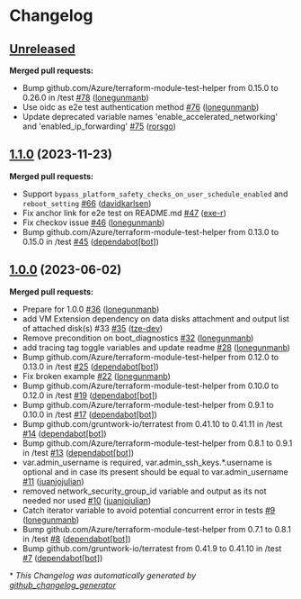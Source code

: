 # Changelog

## [Unreleased](https://github.com/Azure/terraform-azurerm-virtual-machine/tree/HEAD)

**Merged pull requests:**

- Bump github.com/Azure/terraform-module-test-helper from 0.15.0 to 0.26.0 in /test [\#78](https://github.com/Azure/terraform-azurerm-virtual-machine/pull/78) ([lonegunmanb](https://github.com/lonegunmanb))
- Use oidc as e2e test authentication method [\#76](https://github.com/Azure/terraform-azurerm-virtual-machine/pull/76) ([lonegunmanb](https://github.com/lonegunmanb))
- Update deprecated variable names 'enable\_accelerated\_networking' and 'enabled\_ip\_forwarding' [\#75](https://github.com/Azure/terraform-azurerm-virtual-machine/pull/75) ([rorsgo](https://github.com/rorsgo))

## [1.1.0](https://github.com/Azure/terraform-azurerm-virtual-machine/tree/1.1.0) (2023-11-23)

**Merged pull requests:**

- Support `bypass_platform_safety_checks_on_user_schedule_enabled` and `reboot_setting` [\#66](https://github.com/Azure/terraform-azurerm-virtual-machine/pull/66) ([davidkarlsen](https://github.com/davidkarlsen))
- Fix anchor link for e2e test on README.md [\#47](https://github.com/Azure/terraform-azurerm-virtual-machine/pull/47) ([exe-r](https://github.com/exe-r))
- Fix checkov issue [\#46](https://github.com/Azure/terraform-azurerm-virtual-machine/pull/46) ([lonegunmanb](https://github.com/lonegunmanb))
- Bump github.com/Azure/terraform-module-test-helper from 0.13.0 to 0.15.0 in /test [\#45](https://github.com/Azure/terraform-azurerm-virtual-machine/pull/45) ([dependabot[bot]](https://github.com/apps/dependabot))

## [1.0.0](https://github.com/Azure/terraform-azurerm-virtual-machine/tree/1.0.0) (2023-06-02)

**Merged pull requests:**

- Prepare for 1.0.0 [\#36](https://github.com/Azure/terraform-azurerm-virtual-machine/pull/36) ([lonegunmanb](https://github.com/lonegunmanb))
- add VM Extension dependency on data disks attachment and output list of attached disk\(s\) \#33 [\#35](https://github.com/Azure/terraform-azurerm-virtual-machine/pull/35) ([tze-dev](https://github.com/tze-dev))
- Remove precondition on boot\_diagnostics [\#32](https://github.com/Azure/terraform-azurerm-virtual-machine/pull/32) ([lonegunmanb](https://github.com/lonegunmanb))
- add tracing tag toggle variables and update readme [\#28](https://github.com/Azure/terraform-azurerm-virtual-machine/pull/28) ([lonegunmanb](https://github.com/lonegunmanb))
- Bump github.com/Azure/terraform-module-test-helper from 0.12.0 to 0.13.0 in /test [\#25](https://github.com/Azure/terraform-azurerm-virtual-machine/pull/25) ([dependabot[bot]](https://github.com/apps/dependabot))
- Fix broken example [\#22](https://github.com/Azure/terraform-azurerm-virtual-machine/pull/22) ([lonegunmanb](https://github.com/lonegunmanb))
- Bump github.com/Azure/terraform-module-test-helper from 0.10.0 to 0.12.0 in /test [\#19](https://github.com/Azure/terraform-azurerm-virtual-machine/pull/19) ([dependabot[bot]](https://github.com/apps/dependabot))
- Bump github.com/Azure/terraform-module-test-helper from 0.9.1 to 0.10.0 in /test [\#17](https://github.com/Azure/terraform-azurerm-virtual-machine/pull/17) ([dependabot[bot]](https://github.com/apps/dependabot))
- Bump github.com/gruntwork-io/terratest from 0.41.10 to 0.41.11 in /test [\#14](https://github.com/Azure/terraform-azurerm-virtual-machine/pull/14) ([dependabot[bot]](https://github.com/apps/dependabot))
- Bump github.com/Azure/terraform-module-test-helper from 0.8.1 to 0.9.1 in /test [\#13](https://github.com/Azure/terraform-azurerm-virtual-machine/pull/13) ([dependabot[bot]](https://github.com/apps/dependabot))
- var.admin\_username is required, var.admin\_ssh\_keys.\*.username is optional and in case its present should be equal to var.admin\_username [\#11](https://github.com/Azure/terraform-azurerm-virtual-machine/pull/11) ([juanjojulian](https://github.com/juanjojulian))
- removed network\_security\_group\_id variable and output as its not needed nor used [\#10](https://github.com/Azure/terraform-azurerm-virtual-machine/pull/10) ([juanjojulian](https://github.com/juanjojulian))
- Catch iterator variable to avoid potential concurrent error in tests [\#9](https://github.com/Azure/terraform-azurerm-virtual-machine/pull/9) ([lonegunmanb](https://github.com/lonegunmanb))
- Bump github.com/Azure/terraform-module-test-helper from 0.7.1 to 0.8.1 in /test [\#8](https://github.com/Azure/terraform-azurerm-virtual-machine/pull/8) ([dependabot[bot]](https://github.com/apps/dependabot))
- Bump github.com/gruntwork-io/terratest from 0.41.9 to 0.41.10 in /test [\#7](https://github.com/Azure/terraform-azurerm-virtual-machine/pull/7) ([dependabot[bot]](https://github.com/apps/dependabot))



\* *This Changelog was automatically generated by [github_changelog_generator](https://github.com/github-changelog-generator/github-changelog-generator)*
